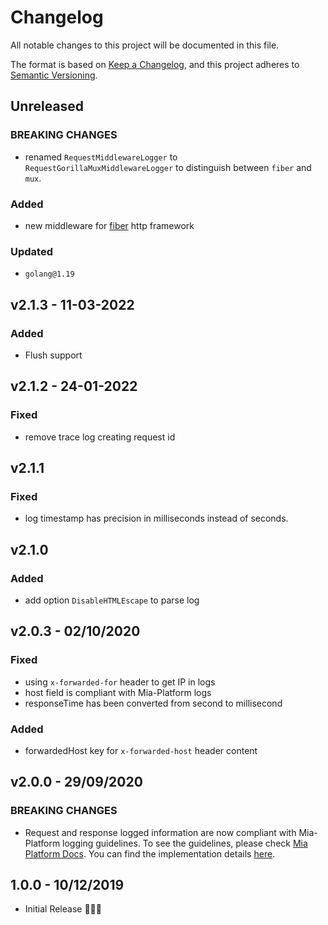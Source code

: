 # Changelog

All notable changes to this project will be documented in this file.

The format is based on [Keep a Changelog](https://keepachangelog.com/en/1.0.0/),
and this project adheres to [Semantic Versioning](https://semver.org/spec/v2.0.0.html).

## Unreleased

### BREAKING CHANGES

- renamed `RequestMiddlewareLogger` to `RequestGorillaMuxMiddlewareLogger` to distinguish between `fiber` and `mux`.

### Added

- new middleware for [fiber](https://github.com/gofiber/fiber) http framework

### Updated

- `golang@1.19`

## v2.1.3 - 11-03-2022

### Added

- Flush support

## v2.1.2 - 24-01-2022

### Fixed

- remove trace log creating request id

## v2.1.1

### Fixed

- log timestamp has precision in milliseconds instead of seconds.

## v2.1.0

### Added

- add option `DisableHTMLEscape` to parse log

## v2.0.3 - 02/10/2020

### Fixed
- using `x-forwarded-for` header to get IP in logs
- host field is compliant with Mia-Platform logs
- responseTime has been converted from second to millisecond

### Added

- forwardedHost key for `x-forwarded-host` header content

## v2.0.0 - 29/09/2020

### BREAKING CHANGES

- Request and response logged information are now compliant with Mia-Platform logging guidelines. To see the guidelines, please check [Mia Platform Docs](https://docs.mia-platform.eu/docs/development_suite/monitoring-dashboard/dev_ops_guide/log). You can find the implementation details [here](https://github.com/mia-platform/glogger/blob/master/logmiddleware.go).

## 1.0.0 - 10/12/2019

- Initial Release 🎉🎉🎉
